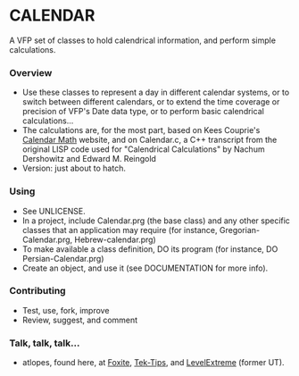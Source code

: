 # CALENDAR #

A VFP set of classes to hold calendrical information, and perform simple calculations.

### Overview ###

* Use these classes to represent a day in different calendar systems, or to switch between different calendars, or to extend the time coverage or precision of VFP's Date data type, or to perform basic calendrical calculations...
* The calculations are, for the most part, based on Kees Couprie's [Calendar Math](http://members.casema.nl/couprie/calmath/) website, and on Calendar.c, a C++ transcript from the original LISP code used for "Calendrical Calculations" by Nachum Dershowitz and Edward M. Reingold
* Version: just about to hatch.

### Using ###

* See UNLICENSE.
* In a project, include Calendar.prg (the base class) and any other specific classes that an application may require (for instance, Gregorian-Calendar.prg, Hebrew-calendar.prg)
* To make available a class definition, DO its program (for instance, DO Persian-Calendar.prg)
* Create an object, and use it (see DOCUMENTATION for more info).

### Contributing ###

* Test, use, fork, improve
* Review, suggest, and comment

### Talk, talk, talk... ###

* atlopes, found here, at [Foxite](https://www.foxite.com), [Tek-Tips](https://www.tek-tips.com), and [LevelExtreme](https://www.levelextreme.com) (former UT).